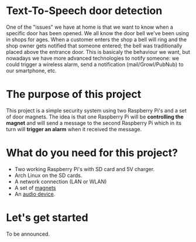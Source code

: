 # Text-To-Speech door detection

One of the "issues" we have at home is that we want to know when a specific door has been opened. We all know the door bell we've been using in shops for ages. When a customer enters the shop a bell will ring and the shop owner gets notified that someone entered; the bell was traditionally placed above the entrance door. This is basicaly the behaviour we want, but nowadays we have more advanced technologies to notify someone: we could trigger a wireless alarm, send a notification (mail/Growl/PubNub) to our smartphone, etc.

# The purpose of this project

This project is a simple security system using two Raspberry Pi's and a set of door magnets. The idea is that one Raspberry Pi will be **controlling the magnet** and will send a message to the second Raspberry Pi which in its turn will **trigger an alarm** when it received the message.

# What do you need for this project?

* Two working Raspberry Pi's with SD card and 5V charger.
* Arch Linux on the SD cards.
* A network connection (LAN or WLAN)
* A set of [magnets](http://www.adafruit.com/products/375)
* An [audio device](http://thepihut.com/products/mini-portable-speaker-for-the-raspberry-pi).

# Let's get started

To be announced.
